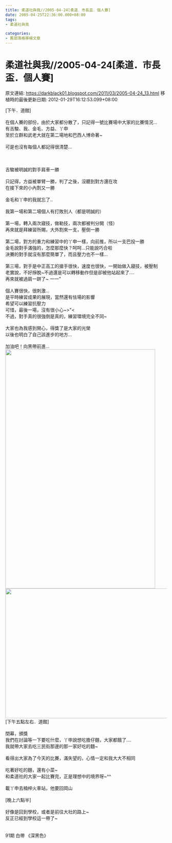 ```yaml
---
title: 柔道社與我//2005-04-24[柔道．市長盃．個人賽]
date: 2005-04-25T22:36:00.000+08:00
tags: 
- 柔道社與我

categories:
- 舊部落格移植文章
---
```


# 柔道社與我//2005-04-24[柔道．市長盃．個人賽]

原文連結: https://darkblack01.blogspot.com/2011/03/2005-04-24_13.html
移植時的最後更新日期: 2012-01-29T16:12:53.099+08:00

<a href="http://www.wretch.cc/album/show.php?i=darkblack&amp;b=5&amp;f=1119342271.jpg" target="_blank"><img alt="" border="0" src="http://f5.wretch.yimg.com/darkblack/5/1119342271.jpg" /></a><br />[下午．道館]<br /><br />在個人賽的部份，由於大家都分散了，只記得一號比賽場中大家的比賽情況...<br />有吉駿、我、金毛、方益、丫申<br />至於立群和武老大就在第二場地和巴西人博命著~<br /><br />可是也沒有每個人都記得很清楚...<br /><br /><a name='more'></a><br /><br />吉駿被明誠的對手肩車一勝<br /><br />只記得，方益被單臂一勝，判了之後，沒聽到對方還在攻<br />在接下來的小內割又一勝<br /><br />金毛和丫申的我就忘了..<br /><br />我第一場和第二場個人有打敗別人（都是明誠的）<br /><br />第一場，轉入兩次寢技，做勒技，兩次都被判分開（怪）<br />再來就是拜練習所賜，大外割來一支，壓倒一勝<br /><br />第二場，對方的重力和練習中的丫申一樣，向前推，所以一支巴投一勝<br />金毛說對手滿強的，怎麼那麼快？呵呵...只能說巧合啦<br />決賽的對手就沒有那麼簡單了，而且壓力也不一樣...<br /><br />第三場，對手是中正高工的搶手很快，速度也很快，一開始做入寢技，被壓制<br />老實說，不好掙脫~不過還是可以轉移動作但是卻被他站起來了....<br />再來就被過肩一跰了~ 一一"<br /><br />個人賽很快，很刺激...<br />是平時練習成果的展現，當然還有怯場的影響<br />希望可以練習抗壓力<br />可惜，最後一場，沒有很小心~&gt;"&lt;<br />不過，對手真的很強倒是真的，練習環境完全不同~<br /><br />大家也為我感到開心，得獎了是大家的光榮<br />以後也明白了自己該進步的地方...<br /><br />加油吧！向黑帶前進...<br /><a href="http://www.wretch.cc/album/show.php?i=darkblack&amp;b=5&amp;f=1119339215.jpg" target="_blank"><img alt="" border="0" height="748" src="http://f5.wretch.yimg.com/darkblack/5/1119339215.jpg" width="468" /></a> <a href="http://www.wretch.cc/album/show.php?i=darkblack&amp;b=5&amp;f=1119339262.jpg" target="_blank"><img alt="" border="0" height="457" src="http://f5.wretch.yimg.com/darkblack/5/1119339262.jpg" style="height: 406px; width: 570px;" width="654" /></a><br />[下午五點左右．道館]<br /><br />閉幕，頒獎<br />我們在討論等一下要吃什麼，丫申說想吃擔仔麵，大家都餓了....<br />我就帶大家去吃三民街那邊的那一家好吃的麵~<br /><br />看得出大家為了今天的比賽，滿失望的，心情一定和我大大不相同<br /><br />吃著好吃的麵，還有小菜~<br />和柔道社的大家一起比賽完，正是理想中的境界呀~^^<br /><br />載丫申去楠梓火車站，他要回岡山<br /><br />[晚上六點半]<br /><br />好像是回到學校，或者是前往大社的路上~<br />反正已經到學校這一帶了~<br /><br /><br />91期 白帶 《深黑色》
